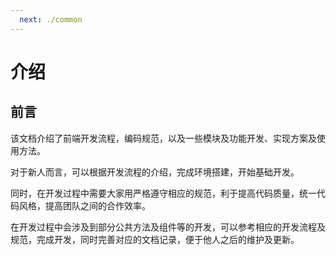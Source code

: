 ```yaml
---
  next: ./common
---
```


# 介绍
## 前言
该文档介绍了前端开发流程，编码规范，以及一些模块及功能开发、实现方案及使用方法。

对于新人而言，可以根据开发流程的介绍，完成环境搭建，开始基础开发。

同时，在开发过程中需要大家用严格遵守相应的规范，利于提高代码质量，统一代码风格，提高团队之间的合作效率。

在开发过程中会涉及到部分公共方法及组件等的开发，可以参考相应的开发流程及规范，完成开发，同时完善对应的文档记录，便于他人之后的维护及更新。